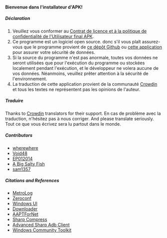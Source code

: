 #### Bienvenue dans l'installateur d'APK!

##### Déclaration
1. Veuillez vous conformer au [Contrat de licence et à la politique de confidentialité de l'Utilisateur final APK](https://github.com/Paving-Base/APK-Installer/blob/main/Privacy.md).
2. Ce programme est un logiciel open source. donc s'il vous plaît assurez-vous que le programme provient de [ce dépôt Github](https://github.com/Paving-Base/APK-Installer) ou [cette application](https://www.microsoft.com/store/apps/9P2JFQ43FPPG) pour assurer votre sécurité de données.
3. Si la source du programme n'est pas anormale, toutes vos données ne seront utilisées que pour l'exécution du programme ou stockées localement pendant l'exécution, et le développeur ne volera aucune de vos données. Néanmoins, veuillez prêter attention à la sécurité de l'environnement.
4. La traduction de cette application provient de la communauté [Crowdin](https://crowdin.com/project/APKInstaller "Crowdin") et tous les textes ne représentent pas les opinions de l'auteur.

##### Traduire
Thanks to [Crowdin](https://crowdin.com/project/APKInstaller "Crowdin") translators for their support. En cas de problème avec la traduction, n'hésitez pas à nous corriger. And please translate seriously. Tout ce que vous écrivez sera lu partout dans le monde.

##### Contributors
- [wherewhere](https://github.com/wherewhere)
- [Void48](https://github.com/Void48)
- [EP012014](https://github.com/EP012014)
- [A Big Salty Fish](https://github.com/bigsaltyfishes)
- [sam1357](https://github.com/sam1357)

##### Citations and References
- [MetroLog](https://github.com/roubachof/MetroLog "MetroLog")
- [Zeroconf](https://github.com/novotnyllc/Zeroconf "Zeroconf")
- [Windows UI](https://github.com/microsoft/microsoft-ui-xaml "Windows UI")
- [Downloader](https://github.com/bezzad/Downloader "Downloader")
- [AAPTForNet](https://github.com/canheo136/QuickLook.Plugin.ApkViewer "AAPTForNet")
- [Sharp Compress](https://github.com/adamhathcock/sharpcompress "Sharp Compress")
- [Advanced Sharp Adb Client](https://github.com/yungd1plomat/AdvancedSharpAdbClient "Advanced Sharp Adb Client")
- [Windows Community Toolkit](https://github.com/CommunityToolkit/WindowsCommunityToolkit "Windows Community Toolkit")